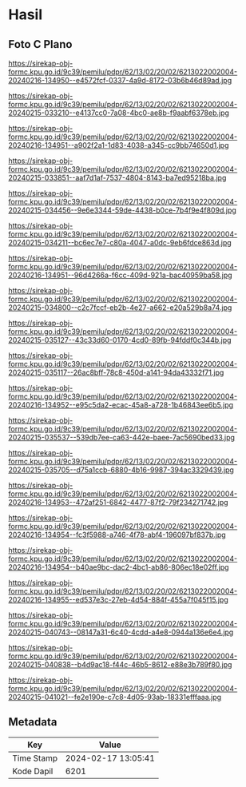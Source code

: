 # Hasil

## Foto C Plano

https://sirekap-obj-formc.kpu.go.id/9c39/pemilu/pdpr/62/13/02/20/02/6213022002004-20240216-134950--e4572fcf-0337-4a9d-8172-03b6b46d89ad.jpg

https://sirekap-obj-formc.kpu.go.id/9c39/pemilu/pdpr/62/13/02/20/02/6213022002004-20240215-033210--e4137cc0-7a08-4bc0-ae8b-f9aabf6378eb.jpg

https://sirekap-obj-formc.kpu.go.id/9c39/pemilu/pdpr/62/13/02/20/02/6213022002004-20240216-134951--a902f2a1-1d83-4038-a345-cc9bb74650d1.jpg

https://sirekap-obj-formc.kpu.go.id/9c39/pemilu/pdpr/62/13/02/20/02/6213022002004-20240215-033851--aaf7d1af-7537-4804-8143-ba7ed95218ba.jpg

https://sirekap-obj-formc.kpu.go.id/9c39/pemilu/pdpr/62/13/02/20/02/6213022002004-20240215-034456--9e6e3344-59de-4438-b0ce-7b4f9e4f809d.jpg

https://sirekap-obj-formc.kpu.go.id/9c39/pemilu/pdpr/62/13/02/20/02/6213022002004-20240215-034211--bc6ec7e7-c80a-4047-a0dc-9eb6fdce863d.jpg

https://sirekap-obj-formc.kpu.go.id/9c39/pemilu/pdpr/62/13/02/20/02/6213022002004-20240216-134951--96d4266a-f6cc-409d-921a-bac40959ba58.jpg

https://sirekap-obj-formc.kpu.go.id/9c39/pemilu/pdpr/62/13/02/20/02/6213022002004-20240215-034800--c2c7fccf-eb2b-4e27-a662-e20a529b8a74.jpg

https://sirekap-obj-formc.kpu.go.id/9c39/pemilu/pdpr/62/13/02/20/02/6213022002004-20240215-035127--43c33d60-0170-4cd0-89fb-94fddf0c344b.jpg

https://sirekap-obj-formc.kpu.go.id/9c39/pemilu/pdpr/62/13/02/20/02/6213022002004-20240215-035117--26ac8bff-78c8-450d-a141-94da43332f71.jpg

https://sirekap-obj-formc.kpu.go.id/9c39/pemilu/pdpr/62/13/02/20/02/6213022002004-20240216-134952--e95c5da2-ecac-45a8-a728-1b46843ee6b5.jpg

https://sirekap-obj-formc.kpu.go.id/9c39/pemilu/pdpr/62/13/02/20/02/6213022002004-20240215-035537--539db7ee-ca63-442e-baee-7ac5690bed33.jpg

https://sirekap-obj-formc.kpu.go.id/9c39/pemilu/pdpr/62/13/02/20/02/6213022002004-20240215-035705--d75a1ccb-6880-4b16-9987-394ac3329439.jpg

https://sirekap-obj-formc.kpu.go.id/9c39/pemilu/pdpr/62/13/02/20/02/6213022002004-20240216-134953--472af251-6842-4477-87f2-79f234271742.jpg

https://sirekap-obj-formc.kpu.go.id/9c39/pemilu/pdpr/62/13/02/20/02/6213022002004-20240216-134954--fc3f5988-a746-4f78-abf4-196097bf837b.jpg

https://sirekap-obj-formc.kpu.go.id/9c39/pemilu/pdpr/62/13/02/20/02/6213022002004-20240216-134954--b40ae9bc-dac2-4bc1-ab86-806ec18e02ff.jpg

https://sirekap-obj-formc.kpu.go.id/9c39/pemilu/pdpr/62/13/02/20/02/6213022002004-20240216-134955--ed537e3c-27eb-4d54-884f-455a7f045f15.jpg

https://sirekap-obj-formc.kpu.go.id/9c39/pemilu/pdpr/62/13/02/20/02/6213022002004-20240215-040743--08147a31-6c40-4cdd-a4e8-0944a136e6e4.jpg

https://sirekap-obj-formc.kpu.go.id/9c39/pemilu/pdpr/62/13/02/20/02/6213022002004-20240215-040838--b4d9ac18-f44c-46b5-8612-e88e3b789f80.jpg

https://sirekap-obj-formc.kpu.go.id/9c39/pemilu/pdpr/62/13/02/20/02/6213022002004-20240215-041021--fe2e190e-c7c8-4d05-93ab-18331efffaaa.jpg


## Metadata

| Key        | Value               |
| ---------- | ------------------- |
| Time Stamp | 2024-02-17 13:05:41 |
| Kode Dapil | 6201                |



